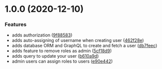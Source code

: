 # 1.0.0 (2020-12-10)


### Features

* adds authorization ([9f88583](https://github.com/kieranroneill/valkyrie/commit/9f88583db5c977b285434062b6d06cc4753efc63))
* adds auto-assigning of username when creating user ([462f28e](https://github.com/kieranroneill/valkyrie/commit/462f28efb3bb27fe07a7bf17edd482377c81c57a))
* adds database ORM and GraphQL to create and fetch a user ([db7feec](https://github.com/kieranroneill/valkyrie/commit/db7feecca3fff41e7ae2a339e8273d9cf9618fb8))
* adds feature to remove roles as admin ([5cf18d9](https://github.com/kieranroneill/valkyrie/commit/5cf18d9f219c10014626e5c01939e3e083362f98))
* adds query to update your user ([b610a9d](https://github.com/kieranroneill/valkyrie/commit/b610a9d9909b578cde23aa14c91dd413c5412898))
* admin users can assign roles to users ([e90e442](https://github.com/kieranroneill/valkyrie/commit/e90e442560eb535ec71a96e8b74ffb15bdd4fe6d))
